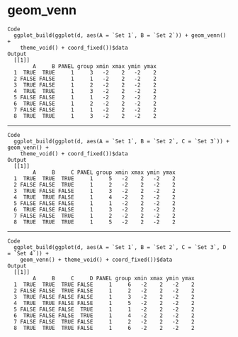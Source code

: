 # geom_venn

    Code
      ggplot_build(ggplot(d, aes(A = `Set 1`, B = `Set 2`)) + geom_venn() +
        theme_void() + coord_fixed())$data
    Output
      [[1]]
            A     B PANEL group xmin xmax ymin ymax
      1  TRUE  TRUE     1     3   -2    2   -2    2
      2 FALSE FALSE     1     1   -2    2   -2    2
      3  TRUE FALSE     1     2   -2    2   -2    2
      4  TRUE  TRUE     1     3   -2    2   -2    2
      5 FALSE FALSE     1     1   -2    2   -2    2
      6  TRUE FALSE     1     2   -2    2   -2    2
      7 FALSE FALSE     1     1   -2    2   -2    2
      8  TRUE  TRUE     1     3   -2    2   -2    2
      

---

    Code
      ggplot_build(ggplot(d, aes(A = `Set 1`, B = `Set 2`, C = `Set 3`)) + geom_venn() +
        theme_void() + coord_fixed())$data
    Output
      [[1]]
            A     B     C PANEL group xmin xmax ymin ymax
      1  TRUE  TRUE  TRUE     1     5   -2    2   -2    2
      2 FALSE FALSE  TRUE     1     2   -2    2   -2    2
      3  TRUE FALSE FALSE     1     3   -2    2   -2    2
      4  TRUE  TRUE FALSE     1     4   -2    2   -2    2
      5 FALSE FALSE FALSE     1     1   -2    2   -2    2
      6  TRUE FALSE FALSE     1     3   -2    2   -2    2
      7 FALSE FALSE  TRUE     1     2   -2    2   -2    2
      8  TRUE  TRUE  TRUE     1     5   -2    2   -2    2
      

---

    Code
      ggplot_build(ggplot(d, aes(A = `Set 1`, B = `Set 2`, C = `Set 3`, D = `Set 4`)) +
        geom_venn() + theme_void() + coord_fixed())$data
    Output
      [[1]]
            A     B     C     D PANEL group xmin xmax ymin ymax
      1  TRUE  TRUE  TRUE FALSE     1     6   -2    2   -2    2
      2 FALSE FALSE  TRUE FALSE     1     2   -2    2   -2    2
      3  TRUE FALSE FALSE FALSE     1     3   -2    2   -2    2
      4  TRUE  TRUE FALSE FALSE     1     5   -2    2   -2    2
      5 FALSE FALSE FALSE  TRUE     1     1   -2    2   -2    2
      6  TRUE FALSE FALSE  TRUE     1     4   -2    2   -2    2
      7 FALSE FALSE  TRUE FALSE     1     2   -2    2   -2    2
      8  TRUE  TRUE  TRUE FALSE     1     6   -2    2   -2    2
      

